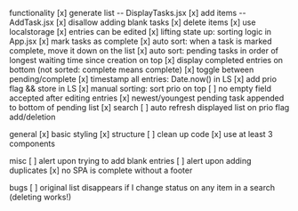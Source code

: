 functionality
[x] generate list -- DisplayTasks.jsx
[x] add items -- AddTask.jsx
[x] disallow adding blank tasks
[x] delete items
[x] use localstorage 
[x] entries can be edited
[x] lifting state up: sorting logic in App.jsx
[x] mark tasks as complete
[x] auto sort: when a task is marked complete, move it down on the list
[x] auto sort: pending tasks in order of longest waiting time since creation on top
[x] display completed entries on bottom (not sorted: complete means complete)
[x] toggle between pending/complete
[x] timestamp all entries: Date.now() in LS
[x] add prio flag && store in LS
[x] manual sorting: sort prio on top
[ ] no empty field accepted after editing entries
[x] newest/youngest pending task appended to bottom of pending list
[x] search
[ ] auto refresh displayed list on prio flag add/deletion


general
[x] basic styling
[x] structure
[ ] clean up code
[x] use at least 3 components


misc
[ ] alert upon trying to add blank entries
[ ] alert upon adding duplicates
[x] no SPA is complete without a footer


bugs
[ ] original list disappears if I change status on any item in a search (deleting works!)